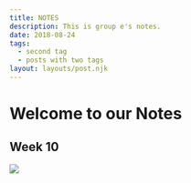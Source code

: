 ```yaml
---
title: NOTES
description: This is group e's notes. 
date: 2018-08-24
tags:
  - second tag
  - posts with two tags
layout: layouts/post.njk
---
```

<h1> Welcome to our Notes </h1>

## Week 10

[<img src="https://drive.google.com/file/d/1VRL5oHpyCGAX9tp_LAxLrJlBIA89fY2j/view?usp=sharing">](https://drive.google.com/)

